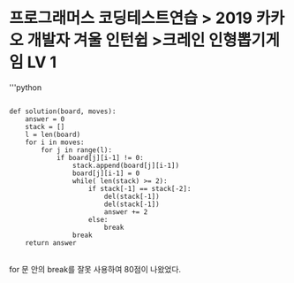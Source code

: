 프로그래머스 코딩테스트연습 > 2019 카카오 개발자 겨울 인턴쉽 >크레인 인형뽑기게임 LV 1
===

'''python
<pre>
<code>
def solution(board, moves):
    answer = 0
    stack = []
    l = len(board)
    for i in moves:
        for j in range(l):
            if board[j][i-1] != 0:
                stack.append(board[j][i-1])
                board[j][i-1] = 0
                while( len(stack) >= 2):
                    if stack[-1] == stack[-2]:
                        del(stack[-1])
                        del(stack[-1])
                        answer += 2
                    else:
                        break
                break
    return answer
</code>
</pre>
for 문 안의 break를 잘못 사용하여 80점이 나왔었다.
